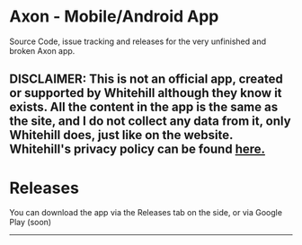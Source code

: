 # Axon - Mobile/Android App

Source Code, issue tracking and releases for the very unfinished and broken Axon app.

**DISCLAIMER: This is not an official app, created or supported by Whitehill although they know it exists. All the content in the app is the same as the site, and I do not collect any data from it, only Whitehill does, just like on the website.**
Whitehill's privacy policy can be found [here.](https://cdn.whitehill.club/docs/PrivacyPolicy.pdf)
---

# Releases

You can download the app via the Releases tab on the side, or via Google Play (soon)

---
